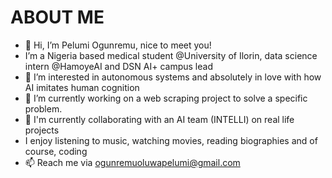 # ABOUT ME

- 👋 Hi, I’m Pelumi Ogunremu, nice to meet you!
-    I’m a Nigeria based medical student @University of Ilorin, data science intern @HamoyeAI and DSN AI+ campus lead
- 👀 I’m interested in autonomous systems and absolutely in love with how AI imitates human cognition
- 🌱 I’m currently working on a web scraping project to solve a specific problem.
- 💞️ I'm currently collaborating with an AI team (INTELLI) on real life projects
- I enjoy listening to music, watching movies, reading biographies and of course, coding
- 📫 Reach me via ogunremuoluwapelumi@gmail.com

<!---
Pelumi-Ogunremu/About_me is a ✨ special ✨ repository because its `README.md` (this file) appears on your GitHub profile.
You can click the Preview link to take a look at your changes.
--->
